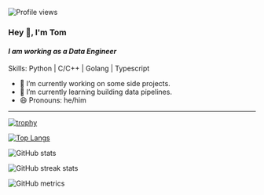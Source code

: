 ![Profile views](https://gpvc.arturio.dev/naiiytom)  

### Hey 👋, I'm **Tom**
#### *I am working as a Data Engineer*

Skills: Python | C/C++ | Golang | Typescript

- 🔭 I’m currently working on some side projects. 
- 🌱 I’m currently learning building data pipelines. 
- 😄 Pronouns: he/him 

----------

[![trophy](https://github-profile-trophy.vercel.app/?username=naiiytom&theme=onedark)](https://github.com/ryo-ma/github-profile-trophy)

[![Top Langs](https://github-readme-stats.vercel.app/api/top-langs/?username=naiiytom&layout=compact&theme=dracula&langs_count=8&hide=html)](https://github.com/anuraghazra/github-readme-stats)

![GitHub stats](https://github-readme-stats.vercel.app/api?username=naiiytom&show_icons=true&count_private=true&theme=dracula)  

![GitHub streak stats](https://github-readme-streak-stats.herokuapp.com/?user=naiiytom&theme=dark)  

![GitHub metrics](https://metrics.lecoq.io/naiiytom)  
